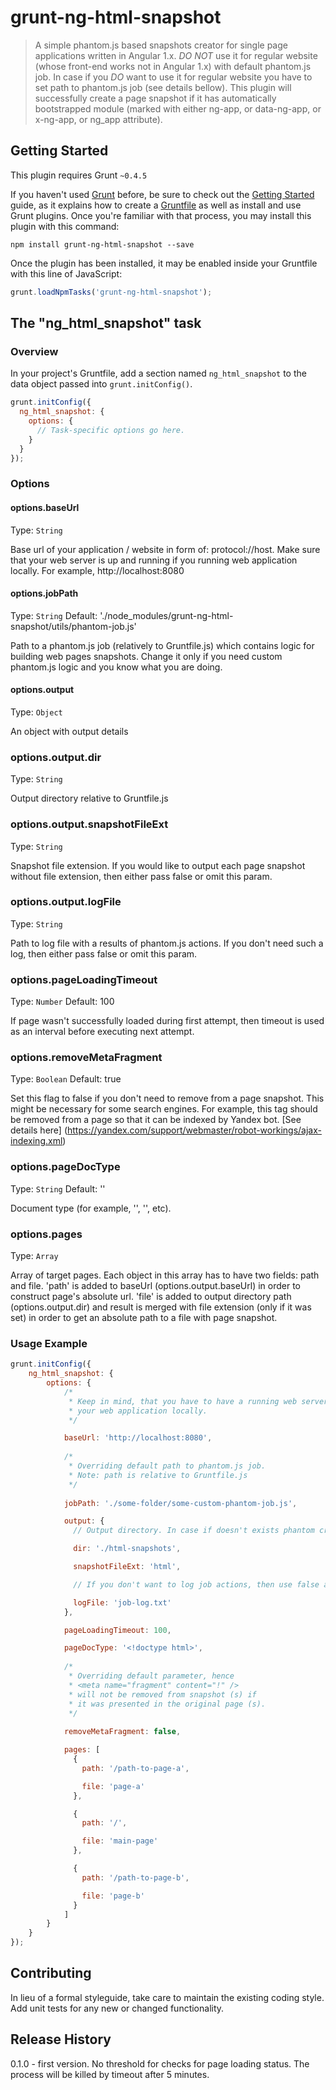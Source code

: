# grunt-ng-html-snapshot

> A simple phantom.js based snapshots creator for single page applications written in Angular 1.x.
*DO NOT* use it for regular website (whose front-end works not in Angular 1.x) with default phantom.js job.
In case if you *DO* want to use it for regular website you have to set path to phantom.js job (see details bellow).
This plugin will successfully create a page snapshot if it has automatically bootstrapped module (marked with either ng-app, or data-ng-app, or x-ng-app, or ng_app attribute).

## Getting Started
This plugin requires Grunt `~0.4.5`

If you haven't used [Grunt](http://gruntjs.com/) before, be sure to check out the [Getting Started](http://gruntjs.com/getting-started) guide, as it explains how to create a [Gruntfile](http://gruntjs.com/sample-gruntfile) as well as install and use Grunt plugins. Once you're familiar with that process, you may install this plugin with this command:

```shell
npm install grunt-ng-html-snapshot --save
```

Once the plugin has been installed, it may be enabled inside your Gruntfile with this line of JavaScript:

```js
grunt.loadNpmTasks('grunt-ng-html-snapshot');
```

## The "ng_html_snapshot" task

### Overview
In your project's Gruntfile, add a section named `ng_html_snapshot` to the data object passed into `grunt.initConfig()`.

```js
grunt.initConfig({
  ng_html_snapshot: {
    options: {
      // Task-specific options go here.
    }
  }
});
```

### Options

#### options.baseUrl
Type: `String`

Base url of your application / website in form of: protocol://host. Make sure that your web server is up and running if you running web application locally.
For example, http://localhost:8080

#### options.jobPath
Type: `String`
Default: './node_modules/grunt-ng-html-snapshot/utils/phantom-job.js'

Path to a phantom.js job (relatively to Gruntfile.js) which contains logic for building web pages snapshots. Change it only if you need custom phantom.js logic and you know what you are doing. 

#### options.output
Type: `Object`

An object with output details

### options.output.dir
Type: `String`

Output directory relative to Gruntfile.js

### options.output.snapshotFileExt
Type: `String`

Snapshot file extension. If you would like to output each page snapshot without file extension, then either pass false or omit this param.

### options.output.logFile
Type: `String`

Path to log file with a results of phantom.js actions. If you don't need such a log, then either pass false or omit this param.

### options.pageLoadingTimeout
Type: `Number`
Default: 100

If page wasn't successfully loaded during first attempt, then timeout is used as an interval before executing next attempt.

### options.removeMetaFragment
Type: `Boolean`
Default: true

Set this flag to false if you don't need to remove <meta name="fragment" content="!" /> from a page snapshot.
This might be necessary for some search engines. For example, this tag should be removed from a page so that it can be indexed by Yandex bot. [See details here] (https://yandex.com/support/webmaster/robot-workings/ajax-indexing.xml)

### options.pageDocType
Type: `String`
Default: '<!doctype html>'

Document type (for example, '<!doctype html>', '<!DOCTYPE html PUBLIC "-//W3C//DTD XHTML 1.0 Strict//EN" "http://www.w3.org/TR/xhtml1/DTD/xhtml1-strict.dtd">', etc). 

### options.pages
Type: `Array`

Array of target pages. Each object in this array has to have two fields: path and file.
'path' is added to baseUrl (options.output.baseUrl) in order to construct page's absolute url.
'file' is added to output directory path (options.output.dir) and result is merged with file extension (only if it was set) in order to get an absolute path to a file with page snapshot.

### Usage Example

```js
grunt.initConfig({
    ng_html_snapshot: {
        options: {
            /*
             * Keep in mind, that you have to have a running web server, if you running
             * your web application locally.
             */

            baseUrl: 'http://localhost:8080',
            
            /*
             * Overriding default path to phantom.js job.
             * Note: path is relative to Gruntfile.js
             */
            
            jobPath: './some-folder/some-custom-phantom-job.js',

            output: {
              // Output directory. In case if doesn't exists phantom creates it.

              dir: './html-snapshots',

              snapshotFileExt: 'html',

              // If you don't want to log job actions, then use false as a value.

              logFile: 'job-log.txt'
            },

            pageLoadingTimeout: 100,

            pageDocType: '<!doctype html>',
            
            /*
             * Overriding default parameter, hence
             * <meta name="fragment" content="!" />
             * will not be removed from snapshot (s) if
             * it was presented in the original page (s). 
             */
            
            removeMetaFragment: false,

            pages: [
              {
                path: '/path-to-page-a',

                file: 'page-a'
              },

              {
                path: '/',

                file: 'main-page'
              },

              {
                path: '/path-to-page-b',

                file: 'page-b'
              }
            ]
        }
    }
});
```

## Contributing
In lieu of a formal styleguide, take care to maintain the existing coding style. Add unit tests for any new or changed functionality.

## Release History
0.1.0 - first version. No threshold for checks for page loading status. The process will be killed by timeout after 5 minutes.